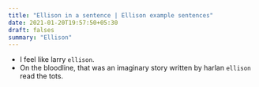 ```yaml
---
title: "Ellison in a sentence | Ellison example sentences"
date: 2021-01-20T19:57:50+05:30
draft: falses
summary: "Ellison"
---
```

- I feel like larry `ellison`.
- On the bloodline, that was an imaginary story written by harlan `ellison` read the tots.
                 
